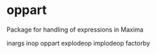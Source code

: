 oppart
=========
Package for handling of expressions in Maxima

inargs
inop
oppart
explodeop
implodeop
factorby

